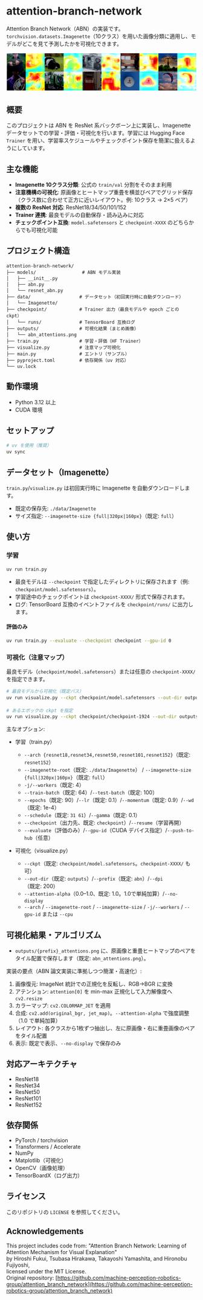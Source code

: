 # attention-branch-network

Attention Branch Network（ABN）の実装です。`torchvision.datasets.Imagenette`（10クラス）を用いた画像分類に適用し、モデルがどこを見て予測したかを可視化できます。

![Attention Maps](outputs/abn_attentions.png)

## 概要

このプロジェクトは ABN を ResNet 系バックボーン上に実装し、Imagenette データセットでの学習・評価・可視化を行います。学習には Hugging Face `Trainer` を用い、学習率スケジュールやチェックポイント保存を簡潔に扱えるようにしています。

## 主な機能

- **Imagenette 10クラス分類**: 公式の `train/val` 分割をそのまま利用
- **注意機構の可視化**: 原画像とヒートマップ重畳を横並びペアでグリッド保存（クラス数に合わせて正方に近いレイアウト。例: 10クラス → 2×5 ペア）
- **複数の ResNet 対応**: ResNet18/34/50/101/152
- **Trainer 連携**: 最良モデルの自動保存・読み込みに対応
- **チェックポイント互換**: `model.safetensors` と `checkpoint-XXXX` のどちらからでも可視化可能

## プロジェクト構造

```
attention-branch-network/
├── models/                 # ABN モデル実装
│   ├── __init__.py
│   ├── abn.py
│   └── resnet_abn.py
├── data/                  # データセット（初回実行時に自動ダウンロード）
│   └── Imagenette/
├── checkpoint/            # Trainer 出力（最良モデルや epoch ごとの ckpt）
│   └── runs/              # TensorBoard 互換ログ
├── outputs/               # 可視化結果（まとめ画像）
│   └── abn_attentions.png
├── train.py               # 学習・評価（HF Trainer）
├── visualize.py           # 注意マップ可視化
├── main.py                # エントリ（サンプル）
├── pyproject.toml         # 依存関係（uv 対応）
└── uv.lock
```

## 動作環境

- Python 3.12 以上
- CUDA 環境

## セットアップ

```bash
# uv を使用（推奨）
uv sync
```

## データセット（Imagenette）

`train.py`/`visualize.py` は初回実行時に Imagenette を自動ダウンロードします。

- 既定の保存先: `./data/Imagenette`
- サイズ指定: `--imagenette-size {full|320px|160px}`（既定: `full`）

## 使い方

### 学習

```bash
uv run train.py
```

- 最良モデルは `--checkpoint` で指定したディレクトリに保存されます（例: `checkpoint/model.safetensors`）。
- 学習途中のチェックポイントは `checkpoint-XXXX/` 形式で保存されます。
- ログ: TensorBoard 互換のイベントファイルを `checkpoint/runs/` に出力します。

#### 評価のみ

```bash
uv run train.py --evaluate --checkpoint checkpoint --gpu-id 0
```

### 可視化（注意マップ）

最良モデル（`checkpoint/model.safetensors`）または任意の `checkpoint-XXXX/` を指定できます。

```bash
# 最良モデルから可視化（既定パス）
uv run visualize.py --ckpt checkpoint/model.safetensors --out-dir outputs --prefix abn

# あるエポックの ckpt を指定
uv run visualize.py --ckpt checkpoint/checkpoint-1924 --out-dir outputs --prefix abn
```

主なオプション:

- 学習（train.py）
  - `--arch {resnet18,resnet34,resnet50,resnet101,resnet152}`（既定: `resnet152`）
  - `--imagenette-root`（既定: `./data/Imagenette`） / `--imagenette-size {full|320px|160px}`（既定: `full`）
  - `-j/--workers`（既定: 4）
  - `--train-batch`（既定: 64）/`--test-batch`（既定: 100）
  - `--epochs`（既定: 90）/`--lr`（既定: 0.1）/`--momentum`（既定: 0.9）/`--wd`（既定: 1e-4）
  - `--schedule`（既定: `31 61`）/`--gamma`（既定: 0.1）
  - `--checkpoint`（出力先、既定: `checkpoint`）/`--resume`（学習再開）
  - `--evaluate`（評価のみ）/`--gpu-id`（CUDA デバイス指定）/`--push-to-hub`（任意）

- 可視化（visualize.py）
  - `--ckpt`（既定: `checkpoint/model.safetensors`。`checkpoint-XXXX/` も可）
  - `--out-dir`（既定: `outputs`）/`--prefix`（既定: `abn`）/`--dpi`（既定: 200）
  - `--attention-alpha`（0.0–1.0、既定: 1.0。1.0で単純加算）/`--no-display`
  - `--arch` / `--imagenette-root` / `--imagenette-size` / `-j/--workers` / `--gpu-id` または `--cpu`

## 可視化結果・アルゴリズム

- `outputs/{prefix}_attentions.png` に、原画像と重畳ヒートマップのペアをタイル配置で保存します（既定: `abn_attentions.png`）。

実装の要点（ABN 論文実装に準拠しつつ簡潔・高速化）:

1. 画像復元: ImageNet 統計での正規化を反転し、RGB→BGR に変換
2. アテンション: `attention[0]` を min-max 正規化して入力解像度へ `cv2.resize`
3. カラーマップ: `cv2.COLORMAP_JET` を適用
4. 合成: `cv2.add(original_bgr, jet_map)`。`--attention-alpha` で強度調整（1.0 で単純加算）
5. レイアウト: 各クラスから1枚ずつ抽出し、左に原画像・右に重畳画像のペアをタイル配置
6. 表示: 既定で表示、`--no-display` で保存のみ

## 対応アーキテクチャ

- ResNet18
- ResNet34
- ResNet50
- ResNet101
- ResNet152

## 依存関係

- PyTorch / torchvision
- Transformers / Accelerate
- NumPy
- Matplotlib（可視化）
- OpenCV（画像処理）
- TensorBoardX（ログ出力）

## ライセンス

このリポジトリの `LICENSE` を参照してください。

## Acknowledgements

This project includes code from:
"Attention Branch Network: Learning of Attention Mechanism for Visual Explanation"  
by Hiroshi Fukui, Tsubasa Hirakawa, Takayoshi Yamashita, and Hironobu Fujiyoshi,  
licensed under the MIT License.  
Original repository: [https://github.com/machine-perception-robotics-group/attention_branch_network](https://github.com/machine-perception-robotics-group/attention_branch_network)
